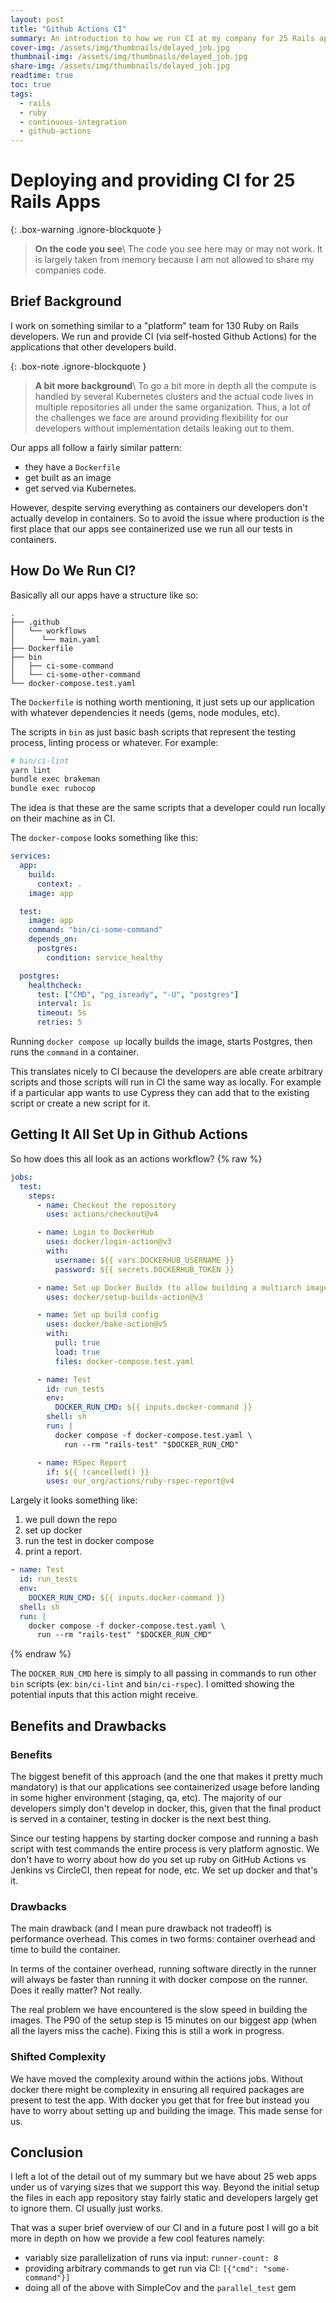 ```yaml
---
layout: post
title: "Github Actions CI"
summary: An introduction to how we run CI at my company for 25 Rails apps on Github Actions using Docker Compose.
cover-img: /assets/img/thumbnails/delayed_job.jpg
thumbnail-img: /assets/img/thumbnails/delayed_job.jpg
share-img: /assets/img/thumbnails/delayed_job.jpg
readtime: true
toc: true
tags:
  - rails
  - ruby
  - continuous-integration
  - github-actions
---
```


# Deploying and providing CI for 25 Rails Apps

{: .box-warning .ignore-blockquote }

<!-- prettier-ignore -->
>**On the code you see**\\
> The code you see here may or may not work. It is largely taken from memory because I am not allowed to share my companies code.

## Brief Background

I work on something similar to a "platform" team for 130 Ruby on Rails developers. We run and provide CI (via self-hosted Github Actions) for the applications that other developers build.

{: .box-note .ignore-blockquote }

<!-- prettier-ignore -->
>**A bit more background**\\
> To go a bit more in depth all the compute is handled by several Kubernetes clusters and the actual code lives in multiple repositories all under the same organization. Thus, a lot of the challenges we face are around providing flexibility for our developers without implementation details leaking out to them.

Our apps all follow a fairly similar pattern:

- they have a `Dockerfile`
- get built as an image
- get served via Kubernetes.

However, despite serving everything as containers our developers don't actually develop in containers. So to avoid the issue where production is the first place that our apps see containerized use we run all our tests in containers.

## How Do We Run CI?

Basically all our apps have a structure like so:

```plaintext
.
├── .github
│   └── workflows
│      └── main.yaml
├── Dockerfile
├── bin
│   ├── ci-some-command
│   └── ci-some-other-command
└── docker-compose.test.yaml
```

The `Dockerfile` is nothing worth mentioning, it just sets up our application with whatever dependencies it needs (gems, node modules, etc).

The scripts in `bin` as just basic bash scripts that represent the testing process, linting process or whatever. For example:

```bash
# bin/ci-lint
yarn lint
bundle exec brakeman
bundle exec rubocop
```

The idea is that these are the same scripts that a developer could run locally on their machine as in CI.

The `docker-compose` looks something like this:

```yaml
services:
  app:
    build:
      context: .
    image: app

  test:
    image: app
    command: "bin/ci-some-command"
    depends_on:
      postgres:
        condition: service_healthy

  postgres:
    healthcheck:
      test: ["CMD", "pg_isready", "-U", "postgres"]
      interval: 1s
      timeout: 5s
      retries: 5
```

Running `docker compose up` locally builds the image, starts Postgres, then runs the `command` in a container.

This translates nicely to CI because the developers are able create arbitrary scripts and those scripts will run in CI the same way as locally. For example if a particular app wants to use Cypress they can add that to the existing script or create a new script for it.

## Getting It All Set Up in Github Actions

So how does this all look as an actions workflow?
{% raw  %}

```yaml
jobs:
  test:
    steps:
      - name: Checkout the repository
        uses: actions/checkout@v4

      - name: Login to DockerHub
        uses: docker/login-action@v3
        with:
          username: ${{ vars.DOCKERHUB_USERNAME }}
          password: ${{ secrets.DOCKERHUB_TOKEN }}

      - name: Set up Docker Buildx (to allow building a multiarch image)
        uses: docker/setup-buildx-action@v3

      - name: Set up build config
        uses: docker/bake-action@v5
        with:
          pull: true
          load: true
          files: docker-compose.test.yaml

      - name: Test
        id: run_tests
        env:
          DOCKER_RUN_CMD: ${{ inputs.docker-command }}
        shell: sh
        run: |
          docker compose -f docker-compose.test.yaml \
            run --rm "rails-test" "$DOCKER_RUN_CMD"

      - name: RSpec Report
        if: ${{ !cancelled() }}
        uses: our_org/actions/ruby-rspec-report@v4
```

Largely it looks something like:

1. we pull down the repo
2. set up docker
3. run the test in docker compose
4. print a report.

```yaml
- name: Test
  id: run_tests
  env:
    DOCKER_RUN_CMD: ${{ inputs.docker-command }}
  shell: sh
  run: |
    docker compose -f docker-compose.test.yaml \
      run --rm "rails-test" "$DOCKER_RUN_CMD"
```

{% endraw %}

The `DOCKER_RUN_CMD` here is simply to all passing in commands to run other `bin` scripts (ex: `bin/ci-lint` and `bin/ci-rspec`). I omitted showing the potential inputs that this action might receive.

## Benefits and Drawbacks

### Benefits

The biggest benefit of this approach (and the one that makes it pretty much mandatory) is that our applications see containerized usage before landing in some higher environment (staging, qa, etc). The majority of our developers simply don't develop in docker, this, given that the final product is served in a container, testing in docker is the next best thing.

Since our testing happens by starting docker compose and running a bash script with test commands the entire process is very platform agnostic. We don't have to worry about how do you set up ruby on GitHub Actions vs Jenkins vs CircleCI, then repeat for node, etc. We set up docker and that's it.

### Drawbacks

The main drawback (and I mean pure drawback not tradeoff) is performance overhead. This comes in two forms: container overhead and time to build the container.

In terms of the container overhead, running software directly in the runner will always be faster than running it with docker compose on the runner. Does it really matter? Not really.

The real problem we have encountered is the slow speed in building the images. The P90 of the setup step is 15 minutes on our biggest app (when all the layers miss the cache). Fixing this is still a work in progress.

### Shifted Complexity

We have moved the complexity around within the actions jobs. Without docker there might be complexity in ensuring all required packages are present to test the app. With docker you get that for free but instead you have to worry about setting up and building the image. This made sense for us.

## Conclusion

I left a lot of the detail out of my summary but we have about 25 web apps under us of varying sizes that we support this way. Beyond the initial setup the files in each app repository stay fairly static and developers largely get to ignore them. CI usually just works.

That was a super brief overview of our CI and in a future post I will go a bit more in depth on how we provide a few cool features namely:

- variably size parallelization of runs via input: `runner-count: 8`
- providing arbitrary commands to get run via CI: `[{"cmd": "some-command"}]`
- doing all of the above with SimpleCov and the `parallel_test` gem

